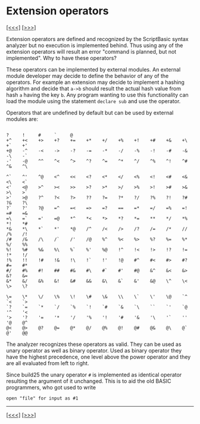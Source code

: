 # Extension operators

[\[\<\<\<\]](ug_9.10.1.14.md) [\[\>\>\>\]](ug_9.10.1.16.md)

Extension operators are defined and recognized by the ScriptBasic syntax
analyzer but no execution is implemented behind. Thus using any of the
extension operators will result an error "command is planned, but not
implemented". Why to have these operators?

These operators can be implemented by external modules. An external
module developer may decide to define the behavior of any of the
operators. For example an extension may decide to implement a hashing
algorithm and decide that `a->b` should result the actual hash value
from hash `a` having the key `b`. Any program wanting to use this
functionality can load the module using the statement `declare sub` and
use the operator.

Operators that are undefined by default but can be used by external
modules are:

``` 

?     !     #     `     @
+^    +<    +>    +?    +=    +*    +/    +%    +!    +#    +&    +\    +`    +'    
+@    -^    -<    ->    -?    -=    -*    -/    -%    -!    -#    -&    -\    -`    
-'    -@    ^^    ^<    ^>    ^?    ^=    ^*    ^/    ^%    ^!    ^#    ^&    ^\    

^`    ^'    ^@    <^    <<    <?    <*    </    <%    <!    <#    <&    <\    <`    
<'    <@    >^    ><    >>    >?    >*    >/    >%    >!    >#    >&    >\    >`    
>'    >@    ?^    ?<    ?>    ??    ?=    ?*    ?/    ?%    ?!    ?#    ?&    ?\    
?`    ?'    ?@    =^    =<    =>    =?    ==    =*    =/    =%    =!    =#    =&    
=\    =`    ='    =@    *^    *<    *>    *?    *=    **    */    *%    *!    *#    
*&    *\    *`    *'    *@    /^    /<    />    /?    /=    /*    //    /%    /!    
/#    /&    /\    /`    /'    /@    %^    %<    %>    %?    %=    %*    %/    %%    
%!    %#    %&    %\    %`    %'    %@    !^    !<    !>    !?    !=    !*    !/    
!%    !!    !#    !&    !\    !`    !'    !@    #^    #<    #>    #?    #=    #*    
#/    #%    #!    ##    #&    #\    #`    #'    #@    &^    &<    &>    &?    &=    
&*    &/    &%    &!    &#    &&    &\    &`    &'    &@    \^    \<    \>    \?    

\=    \*    \/    \%    \!    \#    \&    \\    \`    \'    \@    `^    `<    `>    
`?    `=    `*    `/    `%    `!    `#    `&    `\    ``    `'    `@    '^    '<    
'>    '?    '=    '*    '/    '%    '!    '#    '&    '\    '`    ''    '@    @^    
@<    @>    @?    @=    @*    @/    @%    @!    @#    @&    @\    @`    @'    @@
```

The analyzer recognizes these operators as valid. They can be used as
unary operator as well as binary operator. Used as binary operator they
have the highest precedence, one level above the power operator and they
are all evaluated from left to right.

Since build25 the unary operator `#` is implemented as identical
operator resulting the argument of it unchanged. This is to aid the old
BASIC programmers, who got used to write

    open "file" for input as #1

-----

[\[\<\<\<\]](ug_9.10.1.14.md) [\[\>\>\>\]](ug_9.10.1.16.md)
